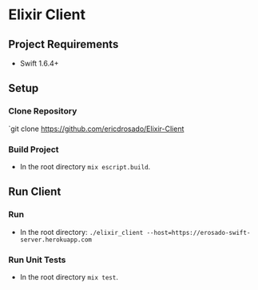 # Elixir Client

## Project Requirements
+ Swift 1.6.4+

## Setup

### Clone Repository
`git clone https://github.com/ericdrosado/Elixir-Client

### Build Project
+ In the root directory `mix escript.build`.

## Run Client

### Run
+ In the root directory: `./elixir_client --host=https://erosado-swift-server.herokuapp.com`

### Run Unit Tests
+ In the root directory `mix test`.
